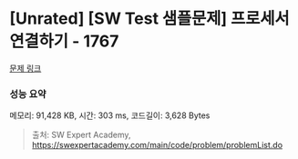 # [Unrated] [SW Test 샘플문제] 프로세서 연결하기 - 1767 

[문제 링크](https://swexpertacademy.com/main/code/problem/problemDetail.do?contestProbId=AV4suNtaXFEDFAUf) 

### 성능 요약

메모리: 91,428 KB, 시간: 303 ms, 코드길이: 3,628 Bytes



> 출처: SW Expert Academy, https://swexpertacademy.com/main/code/problem/problemList.do